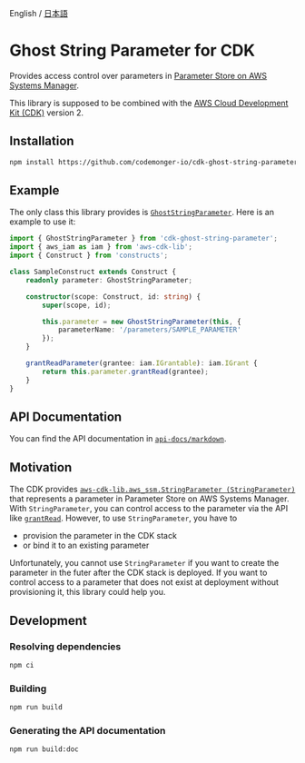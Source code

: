 English / [日本語](README.ja.md)

# Ghost String Parameter for CDK

Provides access control over parameters in [Parameter Store on AWS Systems Manager](https://docs.aws.amazon.com/systems-manager/latest/userguide/systems-manager-parameter-store.html).

This library is supposed to be combined with the [AWS Cloud Development Kit (CDK)](https://aws.amazon.com/cdk/) version 2.

## Installation

```sh
npm install https://github.com/codemonger-io/cdk-ghost-string-parameter.git#v0.1.0
```

## Example

The only class this library provides is [`GhostStringParameter`](./api-docs/markdown/cdk-ghost-string-parameter.md).
Here is an example to use it:

```ts
import { GhostStringParameter } from 'cdk-ghost-string-parameter';
import { aws_iam as iam } from 'aws-cdk-lib';
import { Construct } from 'constructs';

class SampleConstruct extends Construct {
    readonly parameter: GhostStringParameter;

    constructor(scope: Construct, id: string) {
        super(scope, id);

        this.parameter = new GhostStringParameter(this, {
            parameterName: '/parameters/SAMPLE_PARAMETER'
        });
    }

    grantReadParameter(grantee: iam.IGrantable): iam.IGrant {
        return this.parameter.grantRead(grantee);
    }
}
```

## API Documentation

You can find the API documentation in [`api-docs/markdown`](./api-docs/markdown/index.md).

## Motivation

The CDK provides [`aws-cdk-lib.aws_ssm.StringParameter (StringParameter)`](https://docs.aws.amazon.com/cdk/api/v2/docs/aws-cdk-lib.aws_ssm.StringParameter.html) that represents a parameter in Parameter Store on AWS Systems Manager.
With `StringParameter`, you can control access to the parameter via the API like [`grantRead`](https://docs.aws.amazon.com/cdk/api/v2/docs/aws-cdk-lib.aws_ssm.StringParameter.html#grantwbrreadgrantee).
However, to use `StringParameter`, you have to
- provision the parameter in the CDK stack
- or bind it to an existing parameter

Unfortunately, you cannot use `StringParameter` if you want to create the parameter in the futer after the CDK stack is deployed.
If you want to control access to a parameter that does not exist at deployment without provisioning it, this library could help you.

## Development

### Resolving dependencies

```sh
npm ci
```

### Building

```sh
npm run build
```

### Generating the API documentation

```sh
npm run build:doc
```